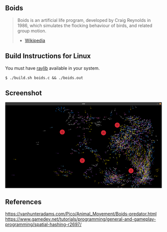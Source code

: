 ## Boids

> Boids is an artificial life program, developed by Craig Reynolds in 1986, which simulates the flocking behaviour of birds, and related group motion.
>
> - [Wikipedia](https://en.wikipedia.org/wiki/Boids)

## Build Instructions for Linux

You must have [raylib](https://github.com/raysan5/raylib/wiki) available in your system.

```shell
$ ./build.sh boids.c && ./boids.out
```

## Screenshot

![Demonstration](./demo.png)

## References

https://vanhunteradams.com/Pico/Animal_Movement/Boids-predator.html
https://www.gamedev.net/tutorials/programming/general-and-gameplay-programming/spatial-hashing-r2697/
